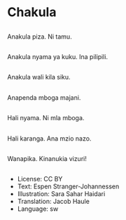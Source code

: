 # Chakula

##
Anakula piza. Ni tamu.

##
Anakula nyama ya kuku. Ina pilipili.

##
Anakula wali kila siku.

##
Anapenda mboga majani.

##
Hali nyama. Ni mla mboga.

##
Hali karanga. Ana mzio nazo.

##
Wanapika. Kinanukia vizuri!

##
* License: CC BY
* Text: Espen Stranger-Johannessen
* Illustration: Sara Sahar Haidari
* Translation: Jacob Haule
* Language: sw
